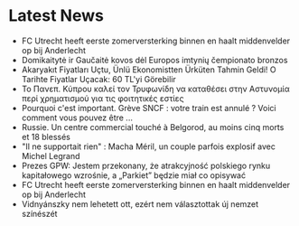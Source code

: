 # Latest News
-  FC Utrecht heeft eerste zomerversterking binnen en haalt middenvelder op bij Anderlecht
-  Domikaitytė ir Gaučaitė kovos dėl Europos imtynių čempionato bronzos
-  Akaryakıt Fiyatları Uçtu, Ünlü Ekonomistten Ürküten Tahmin Geldi! O Tarihte Fiyatlar Uçacak: 60 TL'yi Görebilir
-  Το Πανεπ. Κύπρου καλεί τον Τρυφωνίδη να καταθέσει στην Αστυνομία περί χρηματισμού για τις φοιτητικές εστίες
-  Pourquoi c'est important. Grève SNCF : votre train est annulé ? Voici comment vous pouvez être ...
-  Russie. Un centre commercial touché à Belgorod, au moins cinq morts et 18 blessés
-  "Il ne supportait rien" : Macha Méril, un couple parfois explosif avec Michel Legrand
-  Prezes GPW: Jestem przekonany, że atrakcyjność polskiego rynku kapitałowego wzrośnie, a „Parkiet” będzie miał co opisywać
-  FC Utrecht heeft eerste zomerversterking binnen en haalt middenvelder op bij Anderlecht
-  Vidnyánszky nem lehetett ott, ezért nem választottak új nemzet színészét
